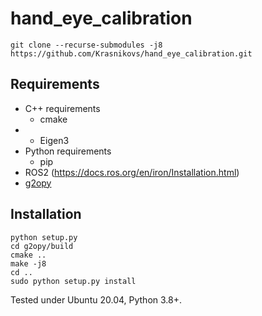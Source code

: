 # hand_eye_calibration
```
git clone --recurse-submodules -j8 https://github.com/Krasnikovs/hand_eye_calibration.git
```
## Requirements
* C++ requirements
	* cmake
* * Eigen3
* Python requirements
	* pip
* ROS2 (https://docs.ros.org/en/iron/Installation.html)
* [g2opy](https://github.com/Krasnikovs/g2opy.git)

## Installation
```
python setup.py
cd g2opy/build
cmake ..
make -j8
cd ..
sudo python setup.py install
```
Tested under Ubuntu 20.04, Python 3.8+.